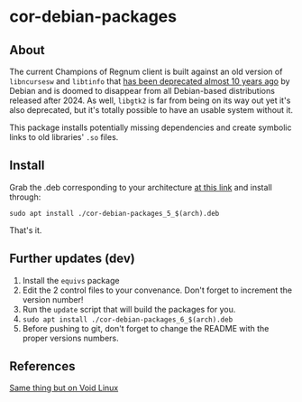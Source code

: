 # cor-debian-packages

## About

The current Champions of Regnum client is built against an old version of
`libncursesw` and `libtinfo` that [has been deprecated almost 10 years
ago](https://bugs.debian.org/cgi-bin/bugreport.cgi?bug=796835) by Debian and is
doomed to disappear from all Debian-based distributions released after 2024. As
well, `libgtk2` is far from being on its way out yet it's also deprecated, but
it's totally possible to have an usable system without it.

This package installs potentially missing dependencies and create symbolic
links to old libraries' `.so` files.

## Install

Grab the .deb corresponding to your architecture
[at this link](https://github.com/mascaldotfr/cor-debian-packages/releases)
and install through:

```
sudo apt install ./cor-debian-packages_5_$(arch).deb
```

That's it.

## Further updates (dev)

1. Install the `equivs` package
2. Edit the 2 control files to your convenance. Don't forget to increment the
   version number!
3. Run the `update` script that will build the packages for you.
4. `sudo apt install ./cor-debian-packages_6_$(arch).deb`
5. Before pushing to git, don't forget to change the README with the proper
   versions numbers.

## References

[Same thing but on Void Linux](https://discord.com/channels/542061814704373782/542118747901788193/1204901225506668654)

